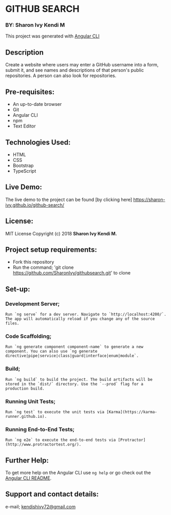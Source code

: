 # GITHUB SEARCH

### BY: Sharon Ivy Kendi M

This project was generated with [Angular CLI](https://github.com/angular/angular-cli)

## Description
   Create a website where users may enter a GitHub username into a form, submit it, and see names and descriptions of that person's public repositories. A person can also look for repositories.

## Pre-requisites:
  * An up-to-date browser
  * Git
  * Angular CLI
  * npm
  * Text Editor

## Technologies Used:
  * HTML
  * CSS
  * Bootstrap
  * TypeScript

## Live Demo:
  The live demo to the project can be found [by clicking here] https://sharon-ivy.github.io/github-search/

## License:
  MIT License
  Copyright (c) 2018 **Sharon Ivy Kendi M.**
  
## Project setup requirements:
  * Fork this repository
  * Run the command;
  'git clone https://github.com/SharonIvy/githubsearch.git' to clone

## Set-up:
  ### Development Server;
    Run `ng serve` for a dev server. Navigate to `http://localhost:4200/`. The app will automatically reload if you change any of the source files.

  ### Code Scaffolding;
    Run `ng generate component component-name` to generate a new component. You can also use `ng generate directive|pipe|service|class|guard|interface|enum|module`.

  ### Build;
    Run `ng build` to build the project. The build artifacts will be stored in the `dist/` directory. Use the `--prod` flag for a production build.

  ### Running Unit Tests;
    Run `ng test` to execute the unit tests via [Karma](https://karma-runner.github.io).

  ### Running End-to-End Tests;
    Run `ng e2e` to execute the end-to-end tests via [Protractor](http://www.protractortest.org/).

## Further Help:
  To get more help on the Angular CLI use `ng help` or go check out the [Angular CLI README](https://github.com/angular/angular-cli/blob/master/README.md).

## Support and contact details:
  e-mail; kendishivy72@gmail.com
